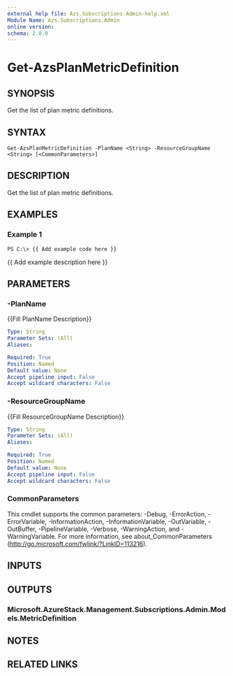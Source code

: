 ```yaml
---
external help file: Azs.Subscriptions.Admin-help.xml
Module Name: Azs.Subscriptions.Admin
online version: 
schema: 2.0.0
---
```


# Get-AzsPlanMetricDefinition

## SYNOPSIS
Get the list of plan metric definitions.

## SYNTAX

```
Get-AzsPlanMetricDefinition -PlanName <String> -ResourceGroupName <String> [<CommonParameters>]
```

## DESCRIPTION
Get the list of plan metric definitions.

## EXAMPLES

### Example 1
```
PS C:\> {{ Add example code here }}
```

{{ Add example description here }}

## PARAMETERS

### -PlanName
{{Fill PlanName Description}}

```yaml
Type: String
Parameter Sets: (All)
Aliases: 

Required: True
Position: Named
Default value: None
Accept pipeline input: False
Accept wildcard characters: False
```

### -ResourceGroupName
{{Fill ResourceGroupName Description}}

```yaml
Type: String
Parameter Sets: (All)
Aliases: 

Required: True
Position: Named
Default value: None
Accept pipeline input: False
Accept wildcard characters: False
```

### CommonParameters
This cmdlet supports the common parameters: -Debug, -ErrorAction, -ErrorVariable, -InformationAction, -InformationVariable, -OutVariable, -OutBuffer, -PipelineVariable, -Verbose, -WarningAction, and -WarningVariable. For more information, see about_CommonParameters (http://go.microsoft.com/fwlink/?LinkID=113216).

## INPUTS

## OUTPUTS

### Microsoft.AzureStack.Management.Subscriptions.Admin.Models.MetricDefinition

## NOTES

## RELATED LINKS

